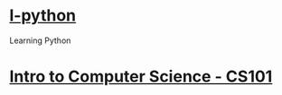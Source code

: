 # [l-python](README.md)
Learning Python


# [Intro to Computer Science - CS101](https://br.udacity.com/course/intro-to-computer-science--cs101)


